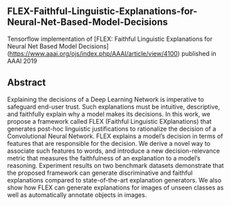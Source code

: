 ## FLEX-Faithful-Linguistic-Explanations-for-Neural-Net-Based-Model-Decisions
Tensorflow implementation of [FLEX: Faithful Linguistic Explanations for Neural Net Based Model Decisions] (https://www.aaai.org/ojs/index.php/AAAI/article/view/4100) published in AAAI 2019

Abstract
----------
Explaining the decisions of a Deep Learning Network is imperative to safeguard end-user trust. Such explanations must be intuitive, descriptive, and faithfully explain why a model makes its decisions. In this work, we propose a framework called FLEX (Faithful Linguistic EXplanations) that generates post-hoc linguistic justifications to rationalize the decision of a Convolutional Neural Network. FLEX explains a model’s decision in terms of features that are responsible for the decision. We derive a novel way to associate such features to words, and introduce a new decision-relevance metric that measures the faithfulness of an explanation to a model’s reasoning. Experiment results on two benchmark datasets demonstrate that the proposed framework can generate discriminative and faithful explanations compared to state-of-the-art explanation generators. We also show how FLEX can generate explanations for images of unseen classes as well as automatically annotate objects in images.






